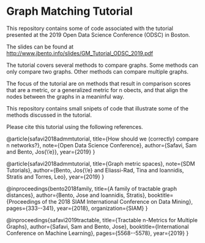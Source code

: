 # Graph Matching Tutorial

This repository contains some of code associated with the tutorial presented at the 2019 Open Data Science Conference (ODSC) in Boston.

The slides can be found at http://www.jbento.info/slides/GM_Tutorial_ODSC_2019.pdf

The tutorial covers several methods to compare graphs. Some methods can only compare two graphs. Other methods can compare multiple graphs.

The focus of the tutorial are on methods that result in comparison scores that are a metric, or a generalized metric for n obects, and that align the nodes between the graphs in a meaninful way.

This repository contains small snipets of code that illustrate some of the methods discussed in the tutorial.

Please cite this tutorial using the following references.

@article{safavi2018admmtutorial, title={How should we (correctly)
compare n networks?}, note={Open Data Science Conference}, author={Safavi, Sam and Bento, Jos{\’e}}, year={2019} }

@article{safavi2018admmtutorial, title={Graph metric spaces}, note={SDM Tutorials}, author={Bento,
Jos{\’e} and Eliassi-Rad, Tina  and Ioannidis, Stratis and Torres, Leo}, year={2019} }

@inproceedings{bento2018family,
  title={A family of tractable graph distances},
  author={Bento, Jose and Ioannidis, Stratis},
  booktitle={Proceedings of the 2018 SIAM International Conference on Data Mining},
  pages={333--341},
  year={2018},
  organization={SIAM}
}

@inproceedings{safavi2019tractable,
  title={Tractable n-Metrics for Multiple Graphs},
  author={Safavi, Sam and Bento, Jose},
  booktitle={International Conference on Machine Learning},
  pages={5568--5578},
  year={2019}
}
